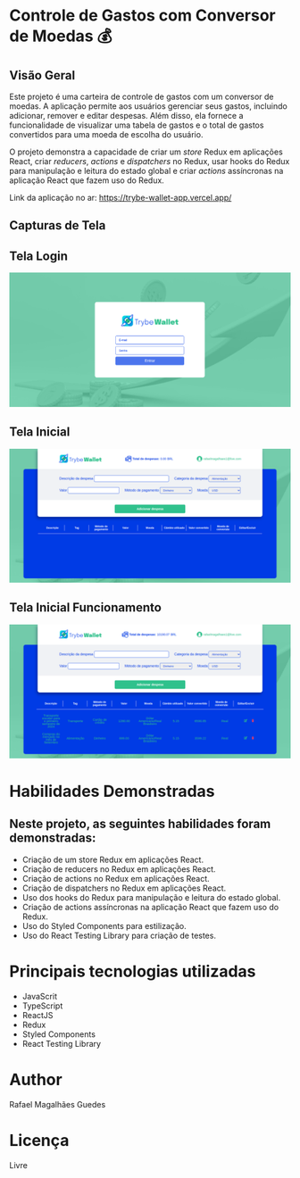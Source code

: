 # Controle de Gastos com Conversor de Moedas 💰

## Visão Geral

Este projeto é uma carteira de controle de gastos com um conversor de moedas. A aplicação permite aos usuários gerenciar seus gastos, incluindo adicionar, remover e editar despesas. Além disso, ela fornece a funcionalidade de visualizar uma tabela de gastos e o total de gastos convertidos para uma moeda de escolha do usuário.

O projeto demonstra a capacidade de criar um _store_ Redux em aplicações React, criar _reducers_, _actions_ e _dispatchers_ no Redux, usar hooks do Redux para manipulação e leitura do estado global e criar _actions_ assíncronas na aplicação React que fazem uso do Redux.

Link da aplicação no ar: https://trybe-wallet-app.vercel.app/

## Capturas de Tela

## Tela Login

![Tela Login](imgs/tela_login.png)

## Tela Inicial

![Tela Inicial](imgs/tela_inicial.png)

## Tela Inicial Funcionamento

![Tela Inicial](imgs/tela_com_dados.png)

# Habilidades Demonstradas

## Neste projeto, as seguintes habilidades foram demonstradas:

- Criação de um store Redux em aplicações React.
- Criação de reducers no Redux em aplicações React.
- Criação de actions no Redux em aplicações React.
- Criação de dispatchers no Redux em aplicações React.
- Uso dos hooks do Redux para manipulação e leitura do estado global.
- Criação de actions assíncronas na aplicação React que fazem uso do Redux.
- Uso do Styled Components para estilização.
- Uso do React Testing Library para criação de testes.

# Principais tecnologias utilizadas

- JavaScrit
- TypeScript
- ReactJS
- Redux
- Styled Components
- React Testing Library

# Author

Rafael Magalhães Guedes

# Licença

Livre
